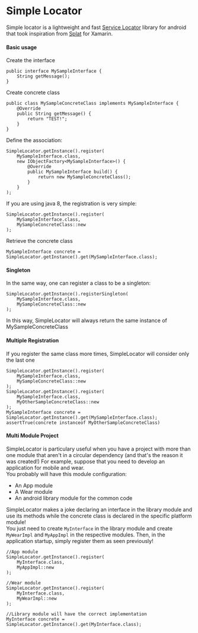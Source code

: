 # Simple Locator
Simple locator is a lightweight and fast [Service Locator](https://en.wikipedia.org/wiki/Service_locator_pattern) library for android that took inspiration from [Splat](https://github.com/reactiveui/splat) for Xamarin.

#### Basic usage
Create the interface
```
public interface MySampleInterface {
    String getMessage();
}
```
Create concrete class
```
public class MySampleConcreteClass implements MySampleInterface {
    @Override
    public String getMessage() {
        return "TEST!";
    }
}
```
Define the association:
```
SimpleLocator.getInstance().register(
    MySampleInterface.class,
    new IObjectFactory<MySampleInterface>() {
        @Override
        public MySampleInterface build() {
            return new MySampleConcreteClass();
        }
    }
);
```
If you are using java 8, the registration is very simple:
```
SimpleLocator.getInstance().register(
    MySampleInterface.class,
    MySampleConcreteClass::new
);
```
Retrieve the concrete class
```
MySampleInterface concrete = SimpleLocator.getInstance().get(MySampleInterface.class);
```
#### Singleton
In the same way, one can register a class to be a singleton:
```
SimpleLocator.getInstance().registerSingleton(
    MySampleInterface.class,
    MySampleConcreteClass::new
);
```
In this way, SimpleLocator will always return the same instance of MySampleConcreteClass

#### Multiple Registration
If you register the same class more times, SimpleLocator will consider only the last one
```
SimpleLocator.getInstance().register(
    MySampleInterface.class,
    MySampleConcreteClass::new
);
SimpleLocator.getInstance().register(
    MySampleInterface.class,
    MyOtherSampleConcreteClass::new
);
MySampleInterface concrete = SimpleLocator.getInstance().get(MySampleInterface.class);
assertTrue(concrete instanceof MyOtherSampleConcreteClass)
```
#### Multi Module Project
SimpleLocator is particulary useful when you have a project with more than one module that aren't in a circular dependency (and that's the reason it was created!)
For example, suppose that you need to develop an application for mobile and wear. <br>You probably will have this module configuration:
- An App module
- A Wear module
- An android library module for the common code

SimpleLocator makes a joke declaring an interface in the library module and use its methods while the concrete class is declared in the specific platform module!<br>
You just need to create `MyInterface` in the library module and create `MyWearImpl` and `MyAppImpl` in the respective modules. Then, in the application startup, simply register them as seen previously!<br>
```
//App module
SimpleLocator.getInstance().register(
    MyInterface.class,
    MyAppImpl::new
);

//Wear module
SimpleLocator.getInstance().register(
    MyInterface.class,
    MyWearImpl::new
);

//Library module will have the correct implementation
MyInterface concrete = SimpleLocator.getInstance().get(MyInterface.class);
```